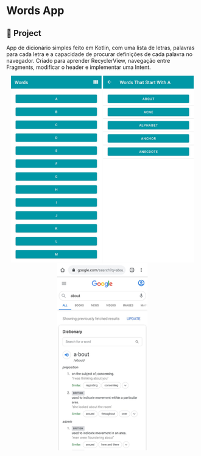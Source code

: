 # Words App

## :page_facing_up: Project
App de dicionário simples feito em Kotlin, com uma lista de letras, palavras para cada letra e a capacidade de procurar definições de cada palavra no navegador. Criado para aprender RecyclerView, navegação entre Fragments, modificar o header e implementar uma Intent.

<div align="center">
  <img height="490" src="to-README/words_1.jpg" />
  <img height="490" src="to-README/words_2.jpg" />
  <img height="490" src="to-README/words_3.jpg" />
</div>
